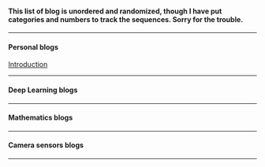 #### This list of blog is unordered and randomized, though I have put categories and numbers to track the sequences. Sorry for the trouble.

---
#### Personal blogs
<a href="/blogs/first_blog.md">Introduction</a> 

---

#### Deep Learning blogs

---

#### Mathematics blogs

---

#### Camera sensors blogs

---